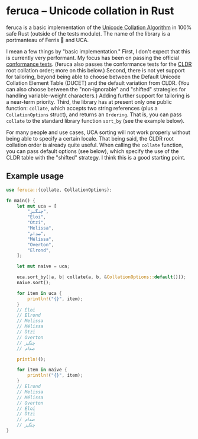 # feruca – Unicode collation in Rust

feruca is a basic implementation of the
[Unicode Collation Algorithm](https://unicode.org/reports/tr10/) in 100% safe
Rust (outside of the tests module). The name of the library is a portmanteau of
Ferris 🦀 and UCA.

I mean a few things by "basic implementation." First, I don't expect that this
is currently very performant. My focus has been on passing the official
[conformance tests](https://www.unicode.org/Public/UCA/latest/CollationTest.html).
(feruca also passes the conformance tests for the
[CLDR](https://github.com/unicode-org/cldr) root collation order; more on this
below.) Second, there is not yet support for tailoring, beyond being able to
choose between the Default Unicode Collation Element Table (DUCET) and the
default variation from CLDR. (You can also choose between the "non-ignorable"
and "shifted" strategies for handling variable-weight characters.) Adding
further support for tailoring is a near-term priority. Third, the library has at
present only one public function: `collate`, which accepts two string references
(plus a `CollationOptions` struct), and returns an `Ordering`. That is, you can
pass `collate` to the standard library function `sort_by` (see the example
below).

For many people and use cases, UCA sorting will not work properly without being
able to specify a certain locale. That being said, the CLDR root collation order
is already quite useful. When calling the `collate` function, you can pass
default options (see below), which specify the use of the CLDR table with the
"shifted" strategy. I think this is a good starting point.

## Example usage

```rust
use feruca::{collate, CollationOptions};

fn main() {
    let mut uca = [
        "چنگیز",
        "Éloi",
        "Ötzi",
        "Melissa",
        "صدام",
        "Mélissa",
        "Overton",
        "Elrond",
    ];

    let mut naive = uca;

    uca.sort_by(|a, b| collate(a, b, &CollationOptions::default()));
    naive.sort();

    for item in uca {
        println!("{}", item);
    }
    // Éloi
    // Elrond
    // Melissa
    // Mélissa
    // Ötzi
    // Overton
    // چنگیز
    // صدام

    println!();

    for item in naive {
        println!("{}", item);
    }
    // Elrond
    // Melissa
    // Mélissa
    // Overton
    // Éloi
    // Ötzi
    // صدام
    // چنگیز
}
```
